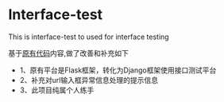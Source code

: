 # Interface-test
This is interface-test to used for interface testing

基于[原有代码](https://github.com/easonhan007/ETF/tree/part1)内容,做了改善和补充如下

- 1、原有平台是Flask框架，转化为Django框架使用接口测试平台
- 2、补充对url输入框异常信息处理的提示信息
- 3、此项目纯属个人练手
